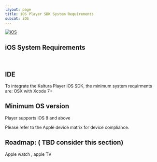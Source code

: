 ```yaml
---
layout: page
title: iOS Player SDK System Requirements
subcat: iOS
---
```


[![iOS](https://img.shields.io/badge/iOS-Supported-green.svg)](https://github.com/kaltura/player-sdk-native-ios)

## iOS System Requirements 
&nbsp;

## IDE 
To integrate the Kaltura Player iOS SDK, the minimum system requirments are:
OSX with Xcode 7+ 
  
## Minimum OS version 
Player supports iOS 8 and above 

Please refer to the Apple device matrix for device compliance.  

## Roadmap: ( TBD consider this section)
 Apple watch , apple TV   

